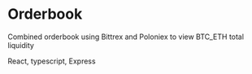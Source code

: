 # Orderbook

Combined orderbook using Bittrex and Poloniex to view BTC_ETH total liquidity

React, typescript, Express